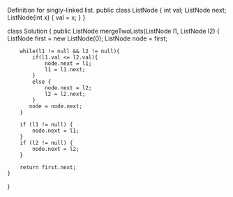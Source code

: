 
 Definition for singly-linked list.
  public class ListNode {
      int val;
      ListNode next;
      ListNode(int x) { val = x; }
 }
 
 
class Solution {
    public ListNode mergeTwoLists(ListNode l1, ListNode l2) {
        ListNode first = new ListNode(0);
        ListNode node = first;
        
        while(l1 != null && l2 != null){
            if(l1.val <= l2.val){
                node.next = l1;
                l1 = l1.next;
            }
            else {
                node.next = l2;
                l2 = l2.next;
            }
           node = node.next;
        }
       
        if (l1 != null) {
            node.next = l1;
        } 
        if (l2 != null) {
            node.next = l2;
        }
        
        return first.next;
    }
}
